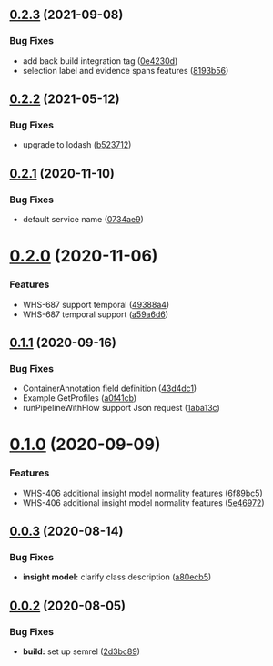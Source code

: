 ## [0.2.3](https://github.com/IBM/whcs-go-sdk/compare/v0.2.2...v0.2.3) (2021-09-08)


### Bug Fixes

* add back build integration tag ([0e4230d](https://github.com/IBM/whcs-go-sdk/commit/0e4230d658e440fb42998aa4a6f3ae02539ad65a))
* selection label and evidence spans features ([8193b56](https://github.com/IBM/whcs-go-sdk/commit/8193b5634ec19f71737d044e0635efb4c484c60d))

## [0.2.2](https://github.com/IBM/whcs-go-sdk/compare/v0.2.1...v0.2.2) (2021-05-12)


### Bug Fixes

* upgrade to lodash ([b523712](https://github.com/IBM/whcs-go-sdk/commit/b52371230d8e6345fb6263dacc12c0b652989347))

## [0.2.1](https://github.com/IBM/whcs-go-sdk/compare/v0.2.0...v0.2.1) (2020-11-10)


### Bug Fixes

* default service name ([0734ae9](https://github.com/IBM/whcs-go-sdk/commit/0734ae9a48a2b7fb17e021714a84824be1b1b5e7))

# [0.2.0](https://github.com/IBM/whcs-go-sdk/compare/v0.1.1...v0.2.0) (2020-11-06)


### Features

* WHS-687 support temporal ([49388a4](https://github.com/IBM/whcs-go-sdk/commit/49388a4367199c74a89637933bf4ccc954b5b797))
* WHS-687 temporal support ([a59a6d6](https://github.com/IBM/whcs-go-sdk/commit/a59a6d63e4aebd3afe19617359a05560fd17286c))

## [0.1.1](https://github.com/IBM/whcs-go-sdk/compare/v0.1.0...v0.1.1) (2020-09-16)


### Bug Fixes

* ContainerAnnotation field definition ([43d4dc1](https://github.com/IBM/whcs-go-sdk/commit/43d4dc10eb0a2b74b3bd0a08b68d8dc196327ef5))
* Example GetProfiles ([a0f41cb](https://github.com/IBM/whcs-go-sdk/commit/a0f41cb3fc7d2ed0312052ea55de47679f011964))
* runPipelineWithFlow support Json request ([1aba13c](https://github.com/IBM/whcs-go-sdk/commit/1aba13ce7b7a346fd4a1297f95681bd7a5589829))

# [0.1.0](https://github.com/IBM/whcs-go-sdk/compare/v0.0.3...v0.1.0) (2020-09-09)


### Features

* WHS-406 additional insight model normality features ([6f89bc5](https://github.com/IBM/whcs-go-sdk/commit/6f89bc5c693ca7b8d72f8e85ad5b758a1de42ae6))
* WHS-406 additional insight model normality features ([5e46972](https://github.com/IBM/whcs-go-sdk/commit/5e4697256799722b667d3a6ec246114e55035dc6))

## [0.0.3](https://github.com/IBM/whcs-go-sdk/compare/v0.0.2...v0.0.3) (2020-08-14)


### Bug Fixes

* **insight model:** clarify class description ([a80ecb5](https://github.com/IBM/whcs-go-sdk/commit/a80ecb5db20fed9e2655f8ecc2e444639f0c2f4f))

## [0.0.2](https://github.com/IBM/whcs-go-sdk/compare/v0.0.1...v0.0.2) (2020-08-05)


### Bug Fixes

* **build:** set up semrel ([2d3bc89](https://github.com/IBM/whcs-go-sdk/commit/2d3bc89e5b170a94e28c7709ceebe08867e0c390))
